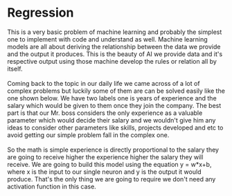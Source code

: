 # Regression

This is a very basic problem of machine learning and probably the simplest one to implement with code and understand as well.
Machine learning models are all about deriving the relationship between the data we provide and the output it produces. This 
is the beauty of AI we provide data and it's respective output using those machine develop the rules or relation all by itself.<br><br>
Coming back to the topic in our daily life we came across of a  lot of complex problems but luckily some of them are can be 
solved easily like the one shown below. We have two labels one is years of experience and the salary which would be given to 
them once they join the company. The best part is that our Mr. boss considers the only experience as a valuable parameter which
would decide their salary and we wouldn't give him any ideas to consider other parameters like skills, projects developed and etc
to avoid getting our simple problem fall in the complex one.<br><br>
So the math is simple experience is directly proportional to the salary they are going to receive higher the experience higher the
salary they will receive. We are going to build this model using the equation y = w*x+b, where x is the input to our single neuron
and y is the output it would produce. That's the only thing we are going to require we don't need any activation function in this case.<br><br>
